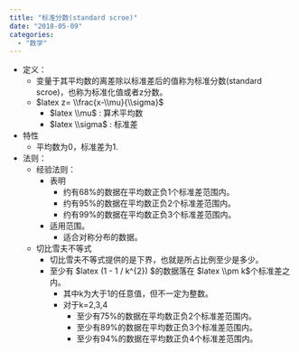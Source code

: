 ```yaml
---
title: "标准分数(standard scroe)"
date: "2018-05-09"
categories: 
  - "数学"
---
```


- 定义：
    - 变量于其平均数的离差除以标准差后的值称为标准分数(standard scroe)，也称为标准化值或者z分数。
    - $latex z= \\frac{x-\\mu}{\\sigma}$
        - $latex \\mu$ : 算术平均数
        - $latex \\sigma$ : 标准差
- 特性
    - 平均数为0，标准差为1.
- 法则：
    - 经验法则：
        - 表明
            - 约有68%的数据在平均数正负1个标准差范围内。
            - 约有95%的数据在平均数正负2个标准差范围内。
            - 约有99%的数据在平均数正负3个标准差范围内。
        - 适用范围。
            - 适合对称分布的数据。
    - 切比雪夫不等式
        - 切比雪夫不等式提供的是下界，也就是所占比例至少是多少。
        - 至少有 $latex (1 - 1 / k^{2}) $的数据落在 $latex \\pm k$个标准差之内。
            - 其中k为大于1的任意值，但不一定为整数。
            - 对于k=2,3,4
                - 至少有75%的数据在平均数正负2个标准差范围内。
                - 至少有89%的数据在平均数正负3个标准差范围内。
                - 至少有94%的数据在平均数正负4个标准差范围内。
